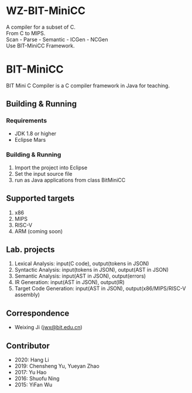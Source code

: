 # WZ-BIT-MiniCC
A compiler for a subset of C.<br>
From C to MIPS.<br>
Scan - Parse - Semantic - ICGen - NCGen<br>
Use BIT-MiniCC Framework.

# BIT-MiniCC
BIT Mini C Compiler is a C compiler framework in Java for teaching.

## Building & Running
### Requirements
* JDK 1.8 or higher
* Eclipse Mars

### Building & Running
1. Import the project into Eclipse
2. Set the input source file
3. run as Java applications from class BitMiniCC

## Supported targets
1. x86
2. MIPS
3. RISC-V
4. ARM (coming soon)

## Lab. projects
1. Lexical Analysis: input(C code), output(tokens in JSON)
2. Syntactic Analysis: input(tokens in JSON), output(AST in JSON)
3. Semantic Analysis: input(AST in JSON), output(errors)
4. IR Generation: input(AST in JSON), output(IR)
5. Target Code Generation: input(AST in JSON), output(x86/MIPS/RISC-V assembly)

## Correspondence
* Weixing Ji (jwx@bit.edu.cn) 

## Contributor
* 2020: Hang Li
* 2019: Chensheng Yu, Yueyan Zhao
* 2017: Yu Hao
* 2016: Shuofu Ning
* 2015: YiFan Wu
